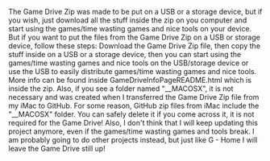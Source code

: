 The Game Drive Zip was made to be put on a USB or a storage device, but if you wish, just download all the stuff inside the zip on you computer and start using the games/time wasting games and nice tools on your device. But if you want to put the files from the Game Drive Zip on a USB or storage device, follow these steps: Download the Game Drive Zip file, then copy the stuff inside on a USB or a storage device, then you can start using the games/time wasting games and nice tools on the USB/storage device or use the USB to easily distribute games/time wasting games and nice tools. More info can be found inside GameDriveInfoPageREADME.html which is inside the zip.
Also, if you see a folder named "__MACOSX", it is not necessary and was created when I transferred the Game Drive Zip file from my iMac to GitHub. For some reason, GitHub zip files from iMac include the "__MACOSX" folder. You can safely delete it if you come across it, it is not required for the Game Drive!
Also, I don't think that I will keep updating this project anymore, even if the games/time wasting games and tools break. I am probably going to do other projects instead, but just like G - Home I will leave the Game Drive still up!
